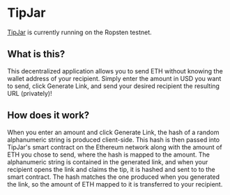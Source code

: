 # TipJar

[TipJar](https://tipjar.link/) is currently running on the Ropsten testnet.

## What is this?

This decentralized application allows you to send ETH without knowing the wallet address of your recipient. Simply enter the amount in USD you want to send, click Generate Link, and send your desired recipient the resulting URL (privately)!

## How does it work?

When you enter an amount and click Generate Link, the hash of a random alphanumeric string is produced client-side. This hash is then passed into TipJar's smart contract on the Ethereum network along with the amount of ETH you chose to send, where the hash is mapped to the amount. The alphanumeric string is contained in the generated link, and when your recipient opens the link and claims the tip, it is hashed and sent to to the smart contract. The hash matches the one produced when you generated the link, so the amount of ETH mapped to it is transferred to your recipient.